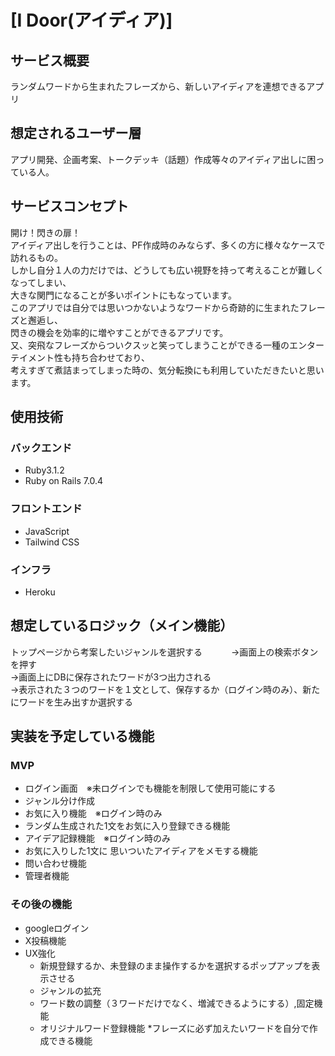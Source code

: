 # [I Door(アイディア)]

## サービス概要
ランダムワードから生まれたフレーズから、新しいアイディアを連想できるアプリ

## 想定されるユーザー層
アプリ開発、企画考案、トークデッキ（話題）作成等々のアイディア出しに困っている人。

## サービスコンセプト
開け！閃きの扉！   
アイディア出しを行うことは、PF作成時のみならず、多くの方に様々なケースで訪れるもの。   
しかし自分１人の力だけでは、どうしても広い視野を持って考えることが難しくなってしまい、   
大きな関門になることが多いポイントにもなっています。   
このアプリでは自分では思いつかないようなワードから奇跡的に生まれたフレーズと邂逅し、   
閃きの機会を効率的に増やすことができるアプリです。   
又、突飛なフレーズからついクスッと笑ってしまうことができる一種のエンターテイメント性も持ち合わせており、   
考えすぎて煮詰まってしまった時の、気分転換にも利用していただきたいと思います。   

## 使用技術
###  バックエンド
* Ruby3.1.2
* Ruby on Rails 7.0.4
###  フロントエンド
* JavaScript
* Tailwind CSS
###  インフラ
* Heroku

##  想定しているロジック（メイン機能）
トップページから考案したいジャンルを選択する　　　
→画面上の検索ボタンを押す   
→画面上にDBに保存されたワードが3つ出力される   
→表示された３つのワードを１文として、保存するか（ログイン時のみ）、新たにワードを生み出すか選択する   

## 実装を予定している機能
### MVP
* ログイン画面　※未ログインでも機能を制限して使用可能にする
* ジャンル分け作成
* お気に入り機能　※ログイン時のみ
 * ランダム生成された1文をお気に入り登録できる機能
* アイデア記録機能　※ログイン時のみ
 * お気に入りした1文に 思いついたアイディアをメモする機能
* 問い合わせ機能
* 管理者機能

### その後の機能
* googleログイン
* X投稿機能
* UX強化
  * 新規登録するか、未登録のまま操作するかを選択するポップアップを表示させる
  * ジャンルの拡充
  * ワード数の調整（３ワードだけでなく、増減できるようにする）,固定機能
  * オリジナルワード登録機能
   *フレーズに必ず加えたいワードを自分で作成できる機能
